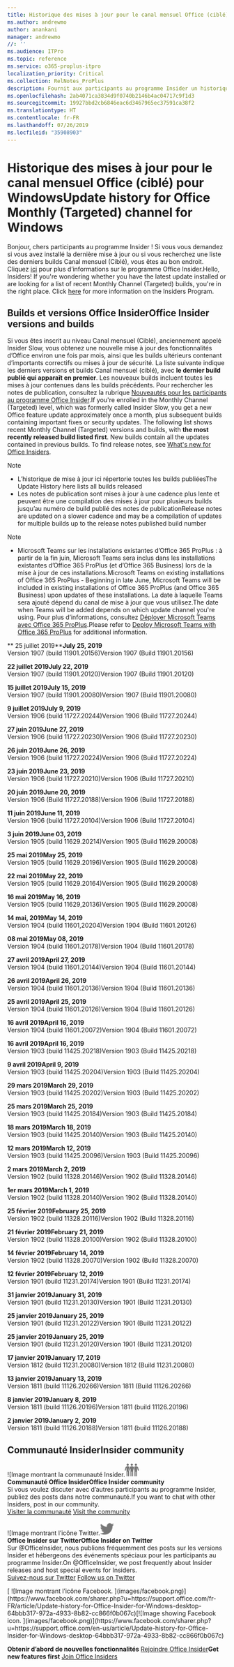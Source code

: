 ```yaml
---
title: Historique des mises à jour pour le canal mensuel Office (ciblé)
ms.author: andrewmo
author: anankani
manager: andrewmo
//: ''
ms.audience: ITPro
ms.topic: reference
ms.service: o365-proplus-itpro
localization_priority: Critical
ms.collection: RelNotes_ProPlus
description: Fournit aux participants au programme Insider un historique des mises à jour pour les versions Canal mensuel (ciblé) pour ordinateur de bureau Windows
ms.openlocfilehash: 2ab4071ca3834d9f0740b2146b4ac04717c9f1d3
ms.sourcegitcommit: 19927bbd2cb6846eac6d3467965ec37591ca38f2
ms.translationtype: HT
ms.contentlocale: fr-FR
ms.lasthandoff: 07/26/2019
ms.locfileid: "35908903"
---
```

# <a name="update-history-for-office-monthly-targeted-channel-for-windows"></a><span data-ttu-id="667ba-103">Historique des mises à jour pour le canal mensuel Office (ciblé) pour Windows</span><span class="sxs-lookup"><span data-stu-id="667ba-103">Update history for Office Monthly (Targeted) channel for Windows</span></span>

<span data-ttu-id="667ba-p101">Bonjour, chers participants au programme Insider ! Si vous vous demandez si vous avez installé la dernière mise à jour ou si vous recherchez une liste des derniers builds Canal mensuel (Ciblé), vous êtes au bon endroit. Cliquez [ici](https://insider.office.com/) pour plus d’informations sur le programme Office Insider.</span><span class="sxs-lookup"><span data-stu-id="667ba-p101">Hello, Insiders! If you're wondering whether you have the latest update installed or are looking for a list of recent Monthly Channel (Targeted) builds, you're in the right place. Click [here](https://insider.office.com/) for more information on the Insiders Program.</span></span>

## <a name="office-insider-versions-and-builds"></a><span data-ttu-id="667ba-107">Builds et versions Office Insider</span><span class="sxs-lookup"><span data-stu-id="667ba-107">Office Insider versions and builds</span></span>

<span data-ttu-id="667ba-p102">Si vous êtes inscrit au niveau Canal mensuel (Ciblé), anciennement appelé Insider Slow, vous obtenez une nouvelle mise à jour des fonctionnalités d’Office environ une fois par mois, ainsi que les builds ultérieurs contenant d’importants correctifs ou mises à jour de sécurité. La liste suivante indique les derniers versions et builds Canal mensuel (ciblé), avec **le dernier build publié qui apparaît en premier**. Les nouveaux builds incluent toutes les mises à jour contenues dans les builds précédents. Pour rechercher les notes de publication, consultez la rubrique [Nouveautés pour les participants au programme Office Insider](https://support.office.com/fr-FR/article/what-s-new-for-office-insiders-c152d1e2-96ff-4ce9-8c14-e74e13847a24).</span><span class="sxs-lookup"><span data-stu-id="667ba-p102">If you're enrolled in the Monthly Channel (Targeted) level, which was formerly called Insider Slow, you get a new Office feature update approximately once a month, plus subsequent builds containing important fixes or security updates. The following list shows recent Monthly Channel (Targeted) versions and builds, with **the most recently released build listed first**. New builds contain all the updates contained in previous builds. To find release notes, see [What's new for Office Insiders](https://support.office.com/en-us/article/what-s-new-for-office-insiders-c152d1e2-96ff-4ce9-8c14-e74e13847a24).</span></span>

> [!NOTE]
> - <span data-ttu-id="667ba-112">L’historique de mise à jour ici répertorie toutes les builds publiées</span><span class="sxs-lookup"><span data-stu-id="667ba-112">The Update History here lists all builds released</span></span>
> - <span data-ttu-id="667ba-113">Les notes de publication sont mises à jour à une cadence plus lente et peuvent être une compilation des mises à jour pour plusieurs builds jusqu’au numéro de build publié des notes de publication</span><span class="sxs-lookup"><span data-stu-id="667ba-113">Release notes are updated on a slower cadence and may be a compilation of updates for multiple builds up to the release notes published build number</span></span>

 > [!NOTE]
> - <span data-ttu-id="667ba-114">Microsoft Teams sur les installations existantes d’Office 365 ProPlus : à partir de la fin juin, Microsoft Teams sera inclus dans les installations existantes d’Office 365 ProPlus (et d’Office 365 Business) lors de la mise à jour de ces installations.</span><span class="sxs-lookup"><span data-stu-id="667ba-114">Microsoft Teams on existing installations of Office 365 ProPlus - Beginning in late June, Microsoft Teams will be included in existing installations of Office 365 ProPlus (and Office 365 Business) upon updates of these installations.</span></span> <span data-ttu-id="667ba-115">La date à laquelle Teams sera ajouté dépend du canal de mise à jour que vous utilisez.</span><span class="sxs-lookup"><span data-stu-id="667ba-115">The date when Teams will be added depends on which update channel you're using.</span></span> <span data-ttu-id="667ba-116">Pour plus d’informations, consultez [Déployer Microsoft Teams avec Office 365 ProPlus](https://docs.microsoft.com/fr-FR/deployoffice/teams-install).</span><span class="sxs-lookup"><span data-stu-id="667ba-116">Please refer to [Deploy Microsoft Teams with Office 365 ProPlus](https://docs.microsoft.com/en-us/deployoffice/teams-install) for additional information.</span></span>

[//]: # (NE PAS SUPPRIMER)

<span data-ttu-id="667ba-118">\*\* 25 juillet 2019\*\*</span><span class="sxs-lookup"><span data-stu-id="667ba-118">**July 25, 2019**</span></span><br/>
<span data-ttu-id="667ba-119">Version 1907 (build 11901.20156)</span><span class="sxs-lookup"><span data-stu-id="667ba-119">Version 1907 (Build 11901.20156)</span></span><br/>

<span data-ttu-id="667ba-120">**22 juillet 2019**</span><span class="sxs-lookup"><span data-stu-id="667ba-120">**July 22, 2019**</span></span><br/>
<span data-ttu-id="667ba-121">Version 1907 (build 11901.20120)</span><span class="sxs-lookup"><span data-stu-id="667ba-121">Version 1907 (Build 11901.20120)</span></span><br/>

<span data-ttu-id="667ba-122">**15 juillet 2019**</span><span class="sxs-lookup"><span data-stu-id="667ba-122">**July 15, 2019**</span></span><br/>
<span data-ttu-id="667ba-123">Version 1907 (build 11901.20080)</span><span class="sxs-lookup"><span data-stu-id="667ba-123">Version 1907 (Build 11901.20080)</span></span><br/>

<span data-ttu-id="667ba-124">**9 juillet 2019**</span><span class="sxs-lookup"><span data-stu-id="667ba-124">**July 9, 2019**</span></span><br/>
<span data-ttu-id="667ba-125">Version 1906 (build 11727.20244)</span><span class="sxs-lookup"><span data-stu-id="667ba-125">Version 1906 (Build 11727.20244)</span></span><br/>

<span data-ttu-id="667ba-126">**27 juin 2019**</span><span class="sxs-lookup"><span data-stu-id="667ba-126">**June 27, 2019**</span></span><br/>
<span data-ttu-id="667ba-127">Version 1906 (build 11727.20230)</span><span class="sxs-lookup"><span data-stu-id="667ba-127">Version 1906 (Build 11727.20230)</span></span><br/>

<span data-ttu-id="667ba-128">**26 juin 2019**</span><span class="sxs-lookup"><span data-stu-id="667ba-128">**June 26, 2019**</span></span><br/>
<span data-ttu-id="667ba-129">Version 1906 (build 11727.20224)</span><span class="sxs-lookup"><span data-stu-id="667ba-129">Version 1906 (Build 11727.20224)</span></span><br/>

<span data-ttu-id="667ba-130">**23 juin 2019**</span><span class="sxs-lookup"><span data-stu-id="667ba-130">**June 23, 2019**</span></span><br/>
<span data-ttu-id="667ba-131">Version 1906 (build 11727.20210)</span><span class="sxs-lookup"><span data-stu-id="667ba-131">Version 1906 (Build 11727.20210)</span></span><br/>

<span data-ttu-id="667ba-132">**20 juin 2019**</span><span class="sxs-lookup"><span data-stu-id="667ba-132">**June 20, 2019**</span></span><br/>
<span data-ttu-id="667ba-133">Version 1906 (Build 11727.20188)</span><span class="sxs-lookup"><span data-stu-id="667ba-133">Version 1906 (Build 11727.20188)</span></span><br/>

<span data-ttu-id="667ba-134">**11 juin 2019**</span><span class="sxs-lookup"><span data-stu-id="667ba-134">**June 11, 2019**</span></span><br/>
<span data-ttu-id="667ba-135">Version 1906 (build 11727.20104)</span><span class="sxs-lookup"><span data-stu-id="667ba-135">Version 1906 (Build 11727.20104)</span></span><br/>

<span data-ttu-id="667ba-136">**3 juin 2019**</span><span class="sxs-lookup"><span data-stu-id="667ba-136">**June 03, 2019**</span></span><br/>
<span data-ttu-id="667ba-137">Version 1905 (build 11629.20214)</span><span class="sxs-lookup"><span data-stu-id="667ba-137">Version 1905 (Build 11629.20008)</span></span><br/>

<span data-ttu-id="667ba-138">**25 mai 2019**</span><span class="sxs-lookup"><span data-stu-id="667ba-138">**May 25, 2019**</span></span><br/>
<span data-ttu-id="667ba-139">Version 1905 (build 11629.20196)</span><span class="sxs-lookup"><span data-stu-id="667ba-139">Version 1905 (Build 11629.20008)</span></span><br/>

<span data-ttu-id="667ba-140">**22 mai 2019**</span><span class="sxs-lookup"><span data-stu-id="667ba-140">**May 22, 2019**</span></span><br/> <span data-ttu-id="667ba-141">Version 1905 (build 11629.20164)</span><span class="sxs-lookup"><span data-stu-id="667ba-141">Version 1905 (Build 11629.20008)</span></span><br/>

<span data-ttu-id="667ba-142">**16 mai 2019**</span><span class="sxs-lookup"><span data-stu-id="667ba-142">**May 16, 2019**</span></span><br/>
<span data-ttu-id="667ba-143">Version 1905 (build 11629,20136)</span><span class="sxs-lookup"><span data-stu-id="667ba-143">Version 1905 (Build 11629.20008)</span></span><br/>

<span data-ttu-id="667ba-144">**14 mai, 2019**</span><span class="sxs-lookup"><span data-stu-id="667ba-144">**May 14, 2019**</span></span><br/>
<span data-ttu-id="667ba-145">Version 1904 (build 11601,20204)</span><span class="sxs-lookup"><span data-stu-id="667ba-145">Version 1904 (Build 11601.20126)</span></span><br/>

<span data-ttu-id="667ba-146">**08 mai 2019**</span><span class="sxs-lookup"><span data-stu-id="667ba-146">**May 08, 2019**</span></span><br/>
<span data-ttu-id="667ba-147">Version 1904 (build 11601.20178)</span><span class="sxs-lookup"><span data-stu-id="667ba-147">Version 1904 (Build 11601.20178)</span></span><br/>

<span data-ttu-id="667ba-148">**27 avril 2019**</span><span class="sxs-lookup"><span data-stu-id="667ba-148">**April 27, 2019**</span></span><br/>
<span data-ttu-id="667ba-149">Version 1904 (build 11601.20144)</span><span class="sxs-lookup"><span data-stu-id="667ba-149">Version 1904 (Build 11601.20144)</span></span><br/>

<span data-ttu-id="667ba-150">**26 avril 2019**</span><span class="sxs-lookup"><span data-stu-id="667ba-150">**April 26, 2019**</span></span><br/>
<span data-ttu-id="667ba-151">Version 1904 (build 11601.20136)</span><span class="sxs-lookup"><span data-stu-id="667ba-151">Version 1904 (Build 11601.20136)</span></span><br/>

<span data-ttu-id="667ba-152">**25 avril 2019**</span><span class="sxs-lookup"><span data-stu-id="667ba-152">**April 25, 2019**</span></span><br/>
<span data-ttu-id="667ba-153">Version 1904 (build 11601.20126)</span><span class="sxs-lookup"><span data-stu-id="667ba-153">Version 1904 (Build 11601.20126)</span></span><br/>

<span data-ttu-id="667ba-154">**16 avril 2019**</span><span class="sxs-lookup"><span data-stu-id="667ba-154">**April 16, 2019**</span></span><br/>
<span data-ttu-id="667ba-155">Version 1904 (build 11601.20072)</span><span class="sxs-lookup"><span data-stu-id="667ba-155">Version 1904 (Build 11601.20072)</span></span><br/>

<span data-ttu-id="667ba-156">**16 avril 2019**</span><span class="sxs-lookup"><span data-stu-id="667ba-156">**April 16, 2019**</span></span><br/>
<span data-ttu-id="667ba-157">Version 1903 (build 11425.20218)</span><span class="sxs-lookup"><span data-stu-id="667ba-157">Version 1903 (Build 11425.20218)</span></span><br/>

<span data-ttu-id="667ba-158">**9 avril 2019**</span><span class="sxs-lookup"><span data-stu-id="667ba-158">**April 9, 2019**</span></span><br/>
<span data-ttu-id="667ba-159">Version 1903 (build 11425.20204)</span><span class="sxs-lookup"><span data-stu-id="667ba-159">Version 1903 (Build 11425.20204)</span></span><br/>

<span data-ttu-id="667ba-160">**29 mars 2019**</span><span class="sxs-lookup"><span data-stu-id="667ba-160">**March 29, 2019**</span></span><br/> <span data-ttu-id="667ba-161">Version 1903 (build 11425.20202)</span><span class="sxs-lookup"><span data-stu-id="667ba-161">Version 1903 (Build 11425.20202)</span></span><br/>

<span data-ttu-id="667ba-162">**25 mars 2019**</span><span class="sxs-lookup"><span data-stu-id="667ba-162">**March 25, 2019**</span></span><br/> <span data-ttu-id="667ba-163">Version 1903 (build 11425.20184)</span><span class="sxs-lookup"><span data-stu-id="667ba-163">Version 1903 (Build 11425.20184)</span></span><br/>

<span data-ttu-id="667ba-164">**18 mars 2019**</span><span class="sxs-lookup"><span data-stu-id="667ba-164">**March 18, 2019**</span></span><br/> <span data-ttu-id="667ba-165">Version 1903 (build 11425.20140)</span><span class="sxs-lookup"><span data-stu-id="667ba-165">Version 1903 (Build 11425.20140)</span></span><br/>

<span data-ttu-id="667ba-166">**12 mars 2019**</span><span class="sxs-lookup"><span data-stu-id="667ba-166">**March 12, 2019**</span></span><br/> <span data-ttu-id="667ba-167">Version 1903 (build 11425.20096)</span><span class="sxs-lookup"><span data-stu-id="667ba-167">Version 1903 (Build 11425.20096)</span></span><br/>

<span data-ttu-id="667ba-168">**2 mars 2019**</span><span class="sxs-lookup"><span data-stu-id="667ba-168">**March 2, 2019**</span></span><br/> <span data-ttu-id="667ba-169">Version 1902 (build 11328.20146)</span><span class="sxs-lookup"><span data-stu-id="667ba-169">Version 1902 (Build 11328.20146)</span></span><br/>

<span data-ttu-id="667ba-170">**1er mars 2019**</span><span class="sxs-lookup"><span data-stu-id="667ba-170">**March 1, 2019**</span></span><br/> <span data-ttu-id="667ba-171">Version 1902 (build 11328.20140)</span><span class="sxs-lookup"><span data-stu-id="667ba-171">Version 1902 (Build 11328.20140)</span></span><br/>

<span data-ttu-id="667ba-172">**25 février 2019**</span><span class="sxs-lookup"><span data-stu-id="667ba-172">**February 25, 2019**</span></span><br/> <span data-ttu-id="667ba-173">Version 1902 (build 11328.20116)</span><span class="sxs-lookup"><span data-stu-id="667ba-173">Version 1902 (Build 11328.20116)</span></span><br/>

<span data-ttu-id="667ba-174">**21 février 2019**</span><span class="sxs-lookup"><span data-stu-id="667ba-174">**February 21, 2019**</span></span><br/> <span data-ttu-id="667ba-175">Version 1902 (build 11328.20100)</span><span class="sxs-lookup"><span data-stu-id="667ba-175">Version 1902 (Build 11328.20100)</span></span><br/>

<span data-ttu-id="667ba-176">**14 février 2019**</span><span class="sxs-lookup"><span data-stu-id="667ba-176">**February 14, 2019**</span></span><br/> <span data-ttu-id="667ba-177">Version 1902 (build 11328.20070)</span><span class="sxs-lookup"><span data-stu-id="667ba-177">Version 1902 (Build 11328.20070)</span></span><br/>

<span data-ttu-id="667ba-178">**12 février 2019**</span><span class="sxs-lookup"><span data-stu-id="667ba-178">**February 12, 2019**</span></span><br/> <span data-ttu-id="667ba-179">Version 1901 (build 11231.20174)</span><span class="sxs-lookup"><span data-stu-id="667ba-179">Version 1901 (Build 11231.20174)</span></span><br/>

<span data-ttu-id="667ba-180">**31 janvier 2019**</span><span class="sxs-lookup"><span data-stu-id="667ba-180">**January 31, 2019**</span></span><br/> <span data-ttu-id="667ba-181">Version 1901 (build 11231.20130)</span><span class="sxs-lookup"><span data-stu-id="667ba-181">Version 1901 (Build 11231.20130)</span></span><br/> 

<span data-ttu-id="667ba-182">**25 janvier 2019**</span><span class="sxs-lookup"><span data-stu-id="667ba-182">**January 25, 2019**</span></span><br/> <span data-ttu-id="667ba-183">Version 1901 (build 11231.20122)</span><span class="sxs-lookup"><span data-stu-id="667ba-183">Version 1901 (Build 11231.20122)</span></span><br/> 

<span data-ttu-id="667ba-184">**25 janvier 2019**</span><span class="sxs-lookup"><span data-stu-id="667ba-184">**January 25, 2019**</span></span><br/> <span data-ttu-id="667ba-185">Version 1901 (build 11231.20120)</span><span class="sxs-lookup"><span data-stu-id="667ba-185">Version 1901 (Build 11231.20120)</span></span><br/> 

<span data-ttu-id="667ba-186">**17 janvier 2019**</span><span class="sxs-lookup"><span data-stu-id="667ba-186">**January 17, 2019**</span></span><br/> <span data-ttu-id="667ba-187">Version 1812 (build 11231.20080)</span><span class="sxs-lookup"><span data-stu-id="667ba-187">Version 1812 (Build 11231.20080)</span></span><br/> 

<span data-ttu-id="667ba-188">**13 janvier 2019**</span><span class="sxs-lookup"><span data-stu-id="667ba-188">**January 13, 2019**</span></span><br/> <span data-ttu-id="667ba-189">Version 1811 (build 11126.20266)</span><span class="sxs-lookup"><span data-stu-id="667ba-189">Version 1811 (Build 11126.20266)</span></span><br/>

<span data-ttu-id="667ba-190">**8 janvier 2019**</span><span class="sxs-lookup"><span data-stu-id="667ba-190">**January 8, 2019**</span></span><br/> <span data-ttu-id="667ba-191">Version 1811 (build 11126.20196)</span><span class="sxs-lookup"><span data-stu-id="667ba-191">Version 1811 (build 11126.20196)</span></span><br/> 

<span data-ttu-id="667ba-192">**2 janvier 2019**</span><span class="sxs-lookup"><span data-stu-id="667ba-192">**January 2, 2019**</span></span><br/> <span data-ttu-id="667ba-193">Version 1811 (build 11126.20188)</span><span class="sxs-lookup"><span data-stu-id="667ba-193">Version 1811 (build 11126.20188)</span></span><br/> 


## <a name="insider-community"></a><span data-ttu-id="667ba-194">Communauté Insider</span><span class="sxs-lookup"><span data-stu-id="667ba-194">Insider community</span></span>

<span data-ttu-id="667ba-195">![Image montrant la communauté Insider.</span><span class="sxs-lookup"><span data-stu-id="667ba-195">![Image showing insider community.</span></span> ](images/insidercommunity.png)<br/>
<span data-ttu-id="667ba-196">**Communauté Office Insider**</span><span class="sxs-lookup"><span data-stu-id="667ba-196">**Office Insider community**</span></span><br/> <span data-ttu-id="667ba-197">Si vous voulez discuter avec d’autres participants au programme Insider, publiez des posts dans notre communauté.</span><span class="sxs-lookup"><span data-stu-id="667ba-197">If you want to chat with other Insiders, post in our community.</span></span><br/><span data-ttu-id="667ba-198"> 
[Visiter la communauté](https://go.microsoft.com/fwlink/?linkid=843493)</span><span class="sxs-lookup"><span data-stu-id="667ba-198"> 
[Visit the community](https://go.microsoft.com/fwlink/?linkid=843493)</span></span><br/> 

<span data-ttu-id="667ba-199">![Image montrant l’icône Twitter.</span><span class="sxs-lookup"><span data-stu-id="667ba-199">![Image showing twitter icon.</span></span> ](images/twitter.png)<br/>
<span data-ttu-id="667ba-200">**Office Insider sur Twitter**</span><span class="sxs-lookup"><span data-stu-id="667ba-200">**Office Insider on Twitter**</span></span><br/> <span data-ttu-id="667ba-201">Sur @OfficeInsider, nous publions fréquemment des posts sur les versions Insider et hébergeons des événements spéciaux pour les participants au programme Insider.</span><span class="sxs-lookup"><span data-stu-id="667ba-201">On @OfficeInsider, we post frequently about Insider releases and host special events for Insiders.</span></span><br/><span data-ttu-id="667ba-202"> 
[Suivez-nous sur Twitter](https://go.microsoft.com/fwlink/?linkid=717717)</span><span class="sxs-lookup"><span data-stu-id="667ba-202"> 
[Follow us on Twitter](https://go.microsoft.com/fwlink/?linkid=717717)</span></span><br/> 

<span data-ttu-id="667ba-203">
  [
  ![Image montrant l’icône Facebook. ](images/facebook.png)](https://www.facebook.com/sharer.php?u=https://support.office.com/fr-FR/article/Update-history-for-Office-Insider-for-Windows-desktop-64bbb317-972a-4933-8b82-cc866f0b067c)</span><span class="sxs-lookup"><span data-stu-id="667ba-203">[![Image showing Facebook icon. ](images/facebook.png)](https://www.facebook.com/sharer.php?u=https://support.office.com/en-us/article/Update-history-for-Office-Insider-for-Windows-desktop-64bbb317-972a-4933-8b82-cc866f0b067c)</span></span>       


<span data-ttu-id="667ba-204">**Obtenir d’abord de nouvelles fonctionnalités**
[Rejoindre Office Insider](https://insider.office.com/)</span><span class="sxs-lookup"><span data-stu-id="667ba-204">**Get new features first**
[Join Office Insiders](https://insider.office.com/)</span></span>
